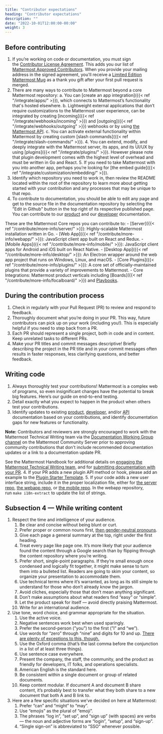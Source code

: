 ```yaml
---
title: "Contributor expectations"
heading: "Contributor expectations"
description: ""
date: "2022-10-01T12:00:00-00:00"
weight: 3
---
```


## Before contributing

1. If you’re working on code or documentation, you must sign the [Contributor License Agreement](https://mattermost.com/mattermost-contributor-agreement/). This adds you our list of [Mattermost Approved Contributors](https://docs.google.com/spreadsheets/d/1NTCeG-iL_VS9bFqtmHSfwETo5f-8MQ7oMDE5IUYJi_Y/pubhtml?gid=0&single=true). When you provide your mailing address in the signed agreement, you'll receive a [Limited Edition Mattermost Mug](https://forum.mattermost.com/t/limited-edition-mattermost-mugs/143) as a thank you gift after your first pull request is merged.
2. There are many ways to contribute to Mattermost beyond a core Mattermost repository:
    a. You can [create an app integration]({{< ref "/integrate/apps/" >}}), which connects to Mattermost’s functionality that's hosted elsewhere.
    b. Lightweight external applications that don’t require customizations to the Mattermost user experience, can be integrated by creating [incoming]({{< ref "/integrate/webhooks/incoming" >}}) and [outgoing]({{< ref "/integrate/webhooks/outgoing" >}}) webhooks or by using [the Mattermost API](https://api.mattermost.com/).
    c. You can activate external functionality within Mattermost by creating custom [slash commands]({{< ref "/integrate/slash-commands/" >}}).
    4. You can extend, modify, and deeply integrate with the Mattermost server, its apps, and its UI/UX by using [plugins]({{< ref "/integrate/plugins/" >}}). However please note that plugin development comes with the highest level of overhead and must be written in Go and React.
    5. If you need to take Mattermost with you into another app, perhaps you’re looking for [the embed guide]({{< ref "/integrate/customization/embedding/" >}}).
3. Identify which repository you need to work in, then review the README located within the root of the repository to learn more about getting started with your contribution and any processes that may be unique to that repo.
4. To contribute to documentation, you should be able to edit any page and get to the source file in the documentation repository by selecting the "Edit in Github" button in the top right of its respective published page. You can contribute to our [product](https://docs.mattermost.com/) and our [developer](https://developers.mattermost.com/) documentation. 

These are the Mattermost Core repos you can contribute to:
    - [Server]({{< ref "/contribute/more-info/server/" >}}): Highly-scalable Mattermost installation written in Go.
    - [Web App]({{< ref "/contribute/more-info/webapp/" >}}): JavaScript client app built on React and Redux.
    - [Mobile Apps]({{< ref "/contribute/more-info/mobile/" >}}): JavaScript client apps for Android and iOS built on React Native.
    - [Desktop App]({{< ref "/contribute/more-info/desktop/" >}}): An Electron wrapper around the web app project that runs on Windows, Linux, and macOS.
    - [Core Plugins]({{< ref "/contribute/more-info/plugins/" >}}): A core set of officially-maintained plugins that provide a variety of improvements to Mattermost.
    - Core Integrations: Mattermost product verticals including [Boards]({{< ref "/contribute/more-info/focalboard/" >}}) and [Playbooks](https://github.com/mattermost/mattermost-plugin-playbooks).

## During the contribution process

1. Check in regularly with your Pull Request (PR) to review and respond to feedback. 
2. Thoroughly document what you’re doing in your PR. This way, future contributors can pick up on your work (including you!). This is especially helpful if you need to step back from a PR.
3. Each PR should represent a single project, both in code and in content. Keep unrelated tasks to different PRs.
4. Make your PR titles and commit messages descriptive! Briefly describing the project in the PR title and in your commit messages often results in faster responses, less clarifying questions, and better feedback.

## Writing code

1. Always thoroughly test your contributions! Mattermost is a complex web of programs, so even insignificant changes have the potential to break big features. Here’s our guide on end-to-end testing.
1. Detail exactly what you expect to happen in the product when others test your contributions.
2. Identify updates to existing [product](https://docs.mattermost.com/), [developer](https://developers.mattermost.com/), and/or [API](https://api.mattermost.com/) documentation based on your contributions, and identify documentation gaps for new features or functionality. 

**Note:** Contributors and reviewers are strongly encouraged to work with the Mattermost Technical Writing team via the [Documentation Working Group channel](https://community.mattermost.com/core/channels/dwg-documentation-working-group) on the Mattermost Community Server prior to approving community contributions that don't include recommended documentation updates or a link to a documentation update PR. 

See the Mattermost Handbook for additional details on [engaging the Mattermost Technical Writing team](https://handbook.mattermost.com/operations/research-and-development/product/technical-writing-team-handbook/work-with-us#how-to-engage-with-us), and for [submitting documentation with your PR](https://handbook.mattermost.com/operations/research-and-development/product/technical-writing-team-handbook/writing-community-documentation#submit-documentation-with-your-pr).
4. If your PR adds a new plugin API method or hook, please add an example to the [Plugin Starter Template](https://github.com/mattermost/mattermost-plugin-starter-template).
5. If your code adds a new user interface string, include it in the proper localization file, either for [the server repo](https://github.com/mattermost/mattermost-server/blob/master/i18n/en.json), [the webapp repo](https://github.com/mattermost/mattermost-webapp/blob/master/i18n/en.json), or [the mobile repo](https://github.com/mattermost/mattermost-mobile/blob/master/assets/base/i18n/en.json). In the webapp repository, run `make i18n-extract` to update the list of strings.

## Subsection 4 — While writing content

1. Respect the time and intelligence of your audience.
    1. Be clear and concise without being blunt or curt.
    2. Prefer proper or common nouns first, [then gender-neutral pronouns](https://apastyle.apa.org/style-grammar-guidelines/grammar/singular-they).
    3. Give each page a general summary at the top, right under the first heading.
    4. Treat every page like page one. It’s more likely that your audience found the content through a Google search than by flipping through the content repository where you’re writing.
    5. Prefer short, single-point paragraphs. If they’re small enough once condensed and logically fit together, it might make sense to turn them into a bulleted list. Readers are going to skim your content, so organize your presentation to accommodate them.
    6. Use technical terms where it’s warranted, as long as its still simple to understand for those who don’t already know the jargon.
    7. Avoid cliches, especially those that don’t mean anything significant.
    8. Don’t make assumptions about what readers find “easy” or “simple”.
    9. Let the product speak for itself — avoid directly praising Mattermost.
    10. Write for an international audience.
2. Use tone, word choice, and grammar appropriate for the situation.
    1. Use the active voice.
    2. Negative sentences work best when used sparingly.
    3. Prefer the second-person (”you”) to the first (”I” and “we”).
    4. Use words for “zero” through “nine” and digits for 10 and up. [There are plenty of exceptions to this, though.](https://apastyle.apa.org/style-grammar-guidelines/numbers/numerals)
    5. Use the Oxford comma (that’s the last comma before the conjunction in a list of at least three things).
    6. Use sentence case everywhere.
    7. Present the company, the staff, the community, and the product as friendly for developers, IT folks, and operations specialists.
    8. American English is the standard here.
    9. Be consistent within a single document or group of related documents.
    10. Keep content modular. If document A and document B share content, it’s probably best to transfer what they both share to a new document that both A and B link to.
3. Here are a few specific situations we’ve decided on here at Mattermost:
    1. Prefer “can” and “might” to “may”.
    2. Use “emojis” as the plural of “emoji”.
    3. The phrases “log in”, “set up”, and “sign up” (with spaces) are verbs — the noun and adjective forms are “login”, “setup”, and “sign-up”.
    4. “Single sign-on” is abbreviated to “SSO” whenever possible.
